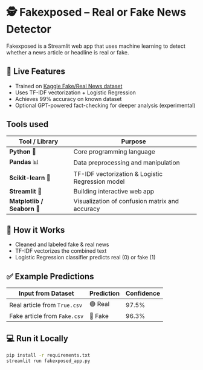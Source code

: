 # 🕵️ Fakexposed – Real or Fake News Detector

Fakexposed is a Streamlit web app that uses machine learning to detect whether a news article or headline is real or fake.

## 🚀 Live Features
- Trained on [Kaggle Fake/Real News dataset]((https://www.kaggle.com/code/therealsampat/fake-news-detection/input))
- Uses TF-IDF vectorization + Logistic Regression
- Achieves 99% accuracy on known dataset
- Optional GPT-powered fact-checking for deeper analysis (experimental)
  
## Tools used
| Tool / Library              | Purpose                                          |
| --------------------------- | ------------------------------------------------ |
| **Python** 🐍               | Core programming language                        |
| **Pandas** 📊               | Data preprocessing and manipulation              |
| **Scikit-learn** 🤖         | TF-IDF vectorization & Logistic Regression model |
| **Streamlit** 🧼            | Building interactive web app                     |
| **Matplotlib / Seaborn** 🎨 | Visualization of confusion matrix and accuracy   |

## 🧠 How it Works
- Cleaned and labeled fake & real news
- TF-IDF vectorizes the combined text
- Logistic Regression classifier predicts real (0) or fake (1)

## ✅ Example Predictions

| Input from Dataset | Prediction | Confidence |
|---------------------|------------|------------|
| Real article from `True.csv` | 🟢 Real | 97.5% |
| Fake article from `Fake.csv` | 🔴 Fake | 96.3% |

## 💻 Run it Locally

```bash
pip install -r requirements.txt
streamlit run fakexposed_app.py
